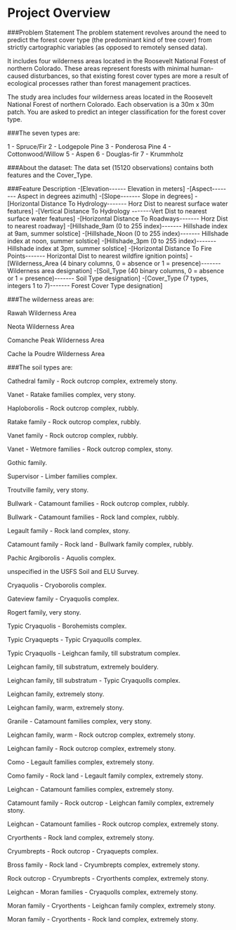 # Project Overview

###Problem Statement
The problem statement revolves around the need to predict the forest cover type (the predominant kind of tree cover) from strictly cartographic variables (as opposed to remotely sensed data).

It includes four wilderness areas located in the Roosevelt National Forest of northern Colorado. These areas represent forests with minimal human-caused disturbances, so that existing forest cover types are more a result of ecological processes rather than forest management practices.

The study area includes four wilderness areas located in the Roosevelt National Forest of northern Colorado. Each observation is a 30m x 30m patch. You are asked to predict an integer classification for the forest cover type. 

###The seven types are:

1 - Spruce/Fir 2 - Lodgepole Pine 3 - Ponderosa Pine 4 - Cottonwood/Willow 5 - Aspen 6 - Douglas-fir 7 - Krummholz


###About the dataset:
The data set (15120 observations) contains both features and the Cover_Type.


###Feature	Description
-[Elevation------	Elevation in meters]
-[Aspect--------	Aspect in degrees azimuth]
-[Slope-------	Slope in degrees]
-[Horizontal Distance To Hydrology-------	Horz Dist to nearest surface water features]
-[Vertical Distance To Hydrology	-------Vert Dist to nearest surface water features]
-[Horizontal Distance To Roadways-------	Horz Dist to nearest roadway]
-[Hillshade_9am (0 to 255 index)-------	Hillshade index at 9am, summer solstice]
-[Hillshade_Noon (0 to 255 index)-------	Hillshade index at noon, summer solstice]
-[Hillshade_3pm (0 to 255 index)-------	Hillshade index at 3pm, summer solstice]
-[Horizontal Distance To Fire Points-------	Horizontal Dist to nearest wildfire ignition points]
-[Wilderness_Area (4 binary columns, 0 = absence or 1 = presence)-------	Wilderness area designation]
-[Soil_Type (40 binary columns, 0 = absence or 1 = presence)-------	Soil Type designation]
-[Cover_Type (7 types, integers 1 to 7)-------	Forest Cover Type designation]




###The wilderness areas are:

Rawah Wilderness Area

Neota Wilderness Area

Comanche Peak Wilderness Area

Cache la Poudre Wilderness Area



###The soil types are:

Cathedral family - Rock outcrop complex, extremely stony.

Vanet - Ratake families complex, very stony.

Haploborolis - Rock outcrop complex, rubbly.

Ratake family - Rock outcrop complex, rubbly.

Vanet family - Rock outcrop complex, rubbly.

Vanet - Wetmore families - Rock outcrop complex, stony.

Gothic family.

Supervisor - Limber families complex.

Troutville family, very stony.

Bullwark - Catamount families - Rock outcrop complex, rubbly.

Bullwark - Catamount families - Rock land complex, rubbly.

Legault family - Rock land complex, stony.

Catamount family - Rock land - Bullwark family complex, rubbly.

Pachic Argiborolis - Aquolis complex.

unspecified in the USFS Soil and ELU Survey.

Cryaquolis - Cryoborolis complex.

Gateview family - Cryaquolis complex.

Rogert family, very stony.

Typic Cryaquolis - Borohemists complex.

Typic Cryaquepts - Typic Cryaquolls complex.

Typic Cryaquolls - Leighcan family, till substratum complex.

Leighcan family, till substratum, extremely bouldery.

Leighcan family, till substratum - Typic Cryaquolls complex.

Leighcan family, extremely stony.

Leighcan family, warm, extremely stony.

Granile - Catamount families complex, very stony.

Leighcan family, warm - Rock outcrop complex, extremely stony.

Leighcan family - Rock outcrop complex, extremely stony.

Como - Legault families complex, extremely stony.

Como family - Rock land - Legault family complex, extremely stony.

Leighcan - Catamount families complex, extremely stony.

Catamount family - Rock outcrop - Leighcan family complex, extremely stony.

Leighcan - Catamount families - Rock outcrop complex, extremely stony.

Cryorthents - Rock land complex, extremely stony.

Cryumbrepts - Rock outcrop - Cryaquepts complex.

Bross family - Rock land - Cryumbrepts complex, extremely stony.

Rock outcrop - Cryumbrepts - Cryorthents complex, extremely stony.

Leighcan - Moran families - Cryaquolls complex, extremely stony.

Moran family - Cryorthents - Leighcan family complex, extremely stony.

Moran family - Cryorthents - Rock land complex, extremely stony.



